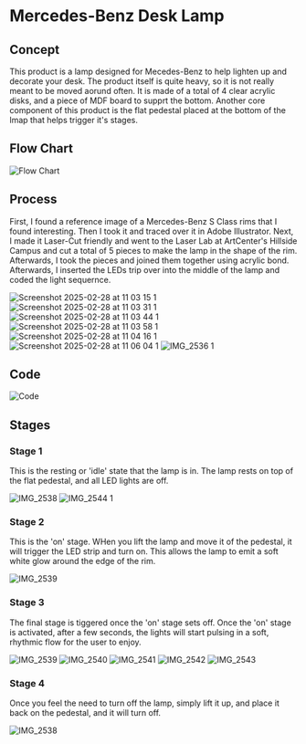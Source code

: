 # Mercedes-Benz Desk Lamp


## Concept
This product is a lamp designed for Mecedes-Benz to help lighten up and decorate your desk. The product itself is quite heavy, so it is not really meant to be moved aorund often. It is made of a total of 4 clear acrylic disks, and a piece of MDF board to supprt the bottom. Another core component of this product is the flat pedestal placed at the bottom of the lmap that helps trigger it's stages.

## Flow Chart

![Flow Chart](https://github.com/user-attachments/assets/b62f7f38-a91f-4ba9-bfc1-112297c0166f)

## Process

First, I found a reference image of a Mercedes-Benz S Class rims that I found interesting. Then I took it and traced over it in Adobe Illustrator. Next, I made it Laser-Cut friendly and went to the Laser Lab at ArtCenter's Hillside Campus and cut a total of 5 pieces to make the lamp in the shape of the rim. Afterwards, I took the pieces and joined them together using acrylic bond. Afterwards, I inserted the LEDs trip over into the middle of the lamp and coded the light sequernce.

![Screenshot 2025-02-28 at 11 03 15 1](https://github.com/user-attachments/assets/01cd3805-cbff-4a58-b66e-35e8e3538c64) 
![Screenshot 2025-02-28 at 11 03 31 1](https://github.com/user-attachments/assets/be4d529d-33ee-463a-bd8a-1a333404233e)
![Screenshot 2025-02-28 at 11 03 44 1](https://github.com/user-attachments/assets/bf24c51d-546b-4c6a-97ce-7f3a79360c51) 
![Screenshot 2025-02-28 at 11 03 58 1](https://github.com/user-attachments/assets/09d69706-ea87-495c-a81e-69f94970de2b)
![Screenshot 2025-02-28 at 11 04 16 1](https://github.com/user-attachments/assets/35df667d-ea78-40fd-bf8f-2fb985c29d26) 
![Screenshot 2025-02-28 at 11 06 04 1](https://github.com/user-attachments/assets/a6476014-0865-417f-b61e-99d655646e14)
![IMG_2536 1](https://github.com/user-attachments/assets/067898ae-7abc-49ba-93f3-97654da1b75b)

## Code

![Code](https://github.com/user-attachments/assets/6e257e16-4db1-4dae-bf26-e440eed52df2)



## Stages

### Stage 1 
This is the resting or 'idle' state that the lamp is in. The lamp rests on top of the flat pedestal, and all LED lights are off.

![IMG_2538](https://github.com/user-attachments/assets/acc0a66b-410a-4234-9525-28b6857cd012)
![IMG_2544 1](https://github.com/user-attachments/assets/036a60fa-fb94-4aa0-87e7-0ef00df64b97)


### Stage 2
This is the 'on' stage. WHen you lift the lamp and move it of the pedestal, it will trigger the LED strip and turn on. This allows the lamp to emit a soft white glow around the edge of the rim. 

![IMG_2539](https://github.com/user-attachments/assets/515ea135-4fcb-46f4-91db-62500e7a67ed)

### Stage 3
The final stage is tiggered once the 'on' stage sets off. Once the 'on' stage is activated, after a few seconds, the lights will start pulsing in a soft, rhythmic flow for the user to enjoy. 

![IMG_2539](https://github.com/user-attachments/assets/e2b6aff4-953d-4db2-84ea-d83af8d44a2a) 
![IMG_2540](https://github.com/user-attachments/assets/e7e16391-8173-4304-a0f9-fad565e8e9cf)
![IMG_2541](https://github.com/user-attachments/assets/ad0d9d47-3fb9-41fe-b345-79aa48f6ac4e) 
![IMG_2542](https://github.com/user-attachments/assets/69f8056c-5bf3-4320-b8fa-f01a4c46a7fd)
![IMG_2543](https://github.com/user-attachments/assets/4924a3c3-9d98-4915-87d0-c3abf41add3f)

### Stage 4
Once you feel the need to turn off the lamp, simply lift it up, and place it back on the pedestal, and it will turn off. 

![IMG_2538](https://github.com/user-attachments/assets/b81b08a8-7eab-4207-a118-b42e8c07a355)

